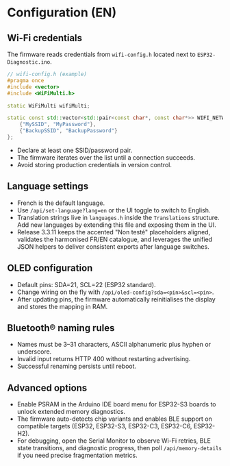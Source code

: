 # Configuration (EN)

## Wi-Fi credentials
The firmware reads credentials from `wifi-config.h` located next to `ESP32-Diagnostic.ino`.

```cpp
// wifi-config.h (example)
#pragma once
#include <vector>
#include <WiFiMulti.h>

static WiFiMulti wifiMulti;

static const std::vector<std::pair<const char*, const char*>> WIFI_NETWORKS = {
    {"MySSID", "MyPassword"},
    {"BackupSSID", "BackupPassword"}
};
```

- Declare at least one SSID/password pair.
- The firmware iterates over the list until a connection succeeds.
- Avoid storing production credentials in version control.

## Language settings
- French is the default language.
- Use `/api/set-language?lang=en` or the UI toggle to switch to English.
- Translation strings live in `languages.h` inside the `Translations` structure. Add new languages by extending this file and exposing them in the UI.
- Release 3.3.11 keeps the accented "Non testé" placeholders aligned, validates the harmonised FR/EN catalogue, and leverages the unified JSON helpers to deliver consistent exports after language switches.

## OLED configuration
- Default pins: SDA=21, SCL=22 (ESP32 standard).
- Change wiring on the fly with `/api/oled-config?sda=<pin>&scl=<pin>`.
- After updating pins, the firmware automatically reinitialises the display and stores the mapping in RAM.

## Bluetooth® naming rules
- Names must be 3–31 characters, ASCII alphanumeric plus hyphen or underscore.
- Invalid input returns HTTP 400 without restarting advertising.
- Successful renaming persists until reboot.

## Advanced options
- Enable PSRAM in the Arduino IDE board menu for ESP32-S3 boards to unlock extended memory diagnostics.
- The firmware auto-detects chip variants and enables BLE support on compatible targets (ESP32, ESP32-S3, ESP32-C3, ESP32-C6, ESP32-H2).
- For debugging, open the Serial Monitor to observe Wi-Fi retries, BLE state transitions, and diagnostic progress, then poll `/api/memory-details` if you need precise fragmentation metrics.
